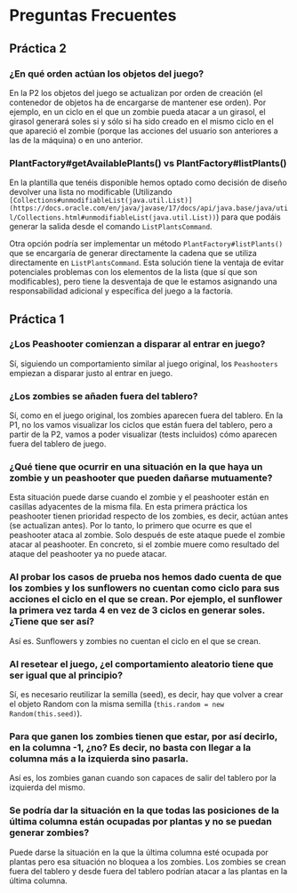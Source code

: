 # Preguntas Frecuentes

## Práctica 2

### ¿En qué orden actúan los objetos del juego?

En la P2 los objetos del juego se actualizan por orden de creación (el contenedor de objetos ha de encargarse de mantener ese orden). Por ejemplo, en un ciclo en el que un zombie pueda atacar a un girasol, el girasol generará soles si y sólo si ha sido creado en el mismo ciclo en el que apareció el zombie (porque las acciones del usuario son anteriores a las de la máquina) o en uno anterior.

### PlantFactory#getAvailablePlants() vs PlantFactory#listPlants()

En la plantilla que tenéis disponible hemos optado como decisión de diseño devolver una lista no modificable (Utilizando `[Collections#unmodifiableList(java.util.List)](https://docs.oracle.com/en/java/javase/17/docs/api/java.base/java/util/Collections.html#unmodifiableList(java.util.List))`) para que podáis generar la salida desde el comando `ListPlantsCommand`.

Otra opción podría ser implementar un método `PlantFactory#listPlants()` que se encargaría de generar directamente la cadena que se utiliza directamente en `ListPlantsCommand`. Esta solución tiene la ventaja de evitar potenciales problemas con los elementos de la lista (que sí que son modificables), pero tiene la desventaja de que le estamos asignando una responsabilidad adicional y específica del juego a la factoría.

## Práctica 1

### ¿Los Peashooter comienzan a disparar al entrar en juego?

Sí, siguiendo un comportamiento similar al juego original, los `Peashooters` empiezan a disparar justo al entrar en juego.

### ¿Los zombies se añaden fuera del tablero?

Sí, como en el juego original, los zombies aparecen fuera del tablero. En la P1, no los vamos visualizar los ciclos que están fuera del tablero, pero a partir de la P2, vamos a poder visualizar (tests incluidos) cómo aparecen fuera del tablero de juego.

### ¿Qué tiene que ocurrir en una situación en la que haya un zombie y un peashooter que pueden dañarse mutuamente?

Esta situación puede darse cuando el zombie y el peashooter están en casillas adyacentes de la misma fila. En esta primera práctica los peashooter tienen prioridad respecto de los zombies, es decir, actúan antes (se actualizan antes). Por lo tanto, lo primero que ocurre es que el peashooter ataca al zombie. Solo después de este ataque puede el zombie atacar al peashooter. En concreto, si el zombie muere como resultado del ataque del peashooter ya no puede atacar.

### Al probar los casos de prueba nos hemos dado cuenta de que los zombies y los sunflowers no cuentan como ciclo para sus acciones el ciclo en el que se crean. Por ejemplo, el sunflower la primera vez tarda 4 en vez de 3 ciclos en generar soles. ¿Tiene que ser así?

Así es. Sunflowers y zombies no cuentan el ciclo en el que se crean.

### Al resetear el juego, ¿el comportamiento aleatorio tiene que ser igual que al principio?

Sí, es necesario reutilizar la semilla (seed), es decir, hay que volver a crear el objeto Random con la misma semilla (`this.random = new Random(this.seed)`).

### Para que ganen los zombies tienen que estar, por así decirlo, en la columna -1, ¿no? Es decir, no basta con llegar a la columna más a la izquierda sino pasarla.

Así es, los zombies ganan cuando son capaces de salir del tablero por la izquierda del mismo.

### Se podría dar la situación en la que todas las posiciones de la última columna están ocupadas por plantas y no se puedan generar zombies?

Puede darse la situación en la que la última columna esté ocupada por plantas pero esa situación no bloquea a los zombies. Los zombies se crean fuera del tablero y desde fuera del tablero podrían atacar a las plantas en la última columna.
